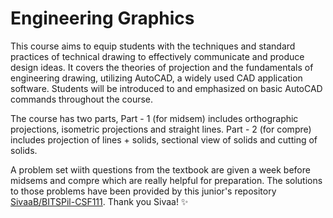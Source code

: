 # Engineering Graphics

This course aims to equip students with the techniques and standard practices of technical drawing to effectively communicate and produce design ideas. It covers the theories of projection and the fundamentals of engineering drawing, utilizing AutoCAD, a widely used CAD application software. Students will be introduced to and emphasized on basic AutoCAD commands throughout the course.

The course has two parts, Part - 1 (for midsem) includes orthographic projections, isometric projections and straight lines. Part - 2 (for compre) includes projection of lines + solids, sectional view of solids and cutting of solids. 

A problem set wiith questions from the textbook are given a week before midsems and compre which are really helpful for preparation. The solutions to those problems have been provided by this junior's repository [SivaaB/BITSPil-CSF111](https://github.com/SivaaB/BITSPil-CSF111). Thank you Sivaa! ✨
